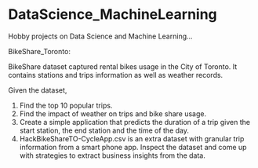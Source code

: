 # DataScience_MachineLearning
Hobby projects on Data Science and Machine Learning...

BikeShare_Toronto:

BikeShare dataset captured rental bikes usage in the City of Toronto. It contains stations and trips information as well as weather records.

Given the dataset,
1) Find the top 10 popular trips.
2) Find the impact of weather on trips and bike share usage.
3) Create a simple application that predicts the duration of a trip given the start station, the end station and the time of the day.
5) HackBikeShareTO-CycleApp.csv is an extra dataset with granular trip information from a smart phone app. Inspect the dataset and come up with strategies to extract business insights from the data.
